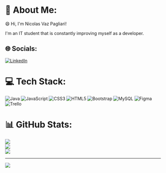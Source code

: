 # 💫 About Me:
😄 Hi, I'm Nicolas Vaz Pagliari!

I'm an IT student that is constantly improving myself as a developer.

## 🌐 Socials:
[![LinkedIn](https://img.shields.io/badge/LinkedIn-%230077B5.svg?logo=linkedin&logoColor=white)](https://linkedin.com/in/www.linkedin.com/in/nicolas-vaz-pagliari) 

# 💻 Tech Stack:
![Java](https://img.shields.io/badge/java-%23ED8B00.svg?style=for-the-badge&logo=openjdk&logoColor=white) ![JavaScript](https://img.shields.io/badge/javascript-%23323330.svg?style=for-the-badge&logo=javascript&logoColor=%23F7DF1E) ![CSS3](https://img.shields.io/badge/css3-%231572B6.svg?style=for-the-badge&logo=css3&logoColor=white) ![HTML5](https://img.shields.io/badge/html5-%23E34F26.svg?style=for-the-badge&logo=html5&logoColor=white) ![Bootstrap](https://img.shields.io/badge/bootstrap-%238511FA.svg?style=for-the-badge&logo=bootstrap&logoColor=white) ![MySQL](https://img.shields.io/badge/mysql-4479A1.svg?style=for-the-badge&logo=mysql&logoColor=white) ![Figma](https://img.shields.io/badge/figma-%23F24E1E.svg?style=for-the-badge&logo=figma&logoColor=white) ![Trello](https://img.shields.io/badge/Trello-%23026AA7.svg?style=for-the-badge&logo=Trello&logoColor=white) 
# 📊 GitHub Stats:
![](https://github-readme-stats.vercel.app/api?username=NicolasVPagliari&theme=radical&hide_border=false&include_all_commits=false&count_private=false)<br/>
![](https://github-readme-streak-stats.herokuapp.com/?user=NicolasVPagliari&theme=radical&hide_border=false)<br/>
![](https://github-readme-stats.vercel.app/api/top-langs/?username=NicolasVPagliari&theme=radical&hide_border=false&include_all_commits=false&count_private=false&layout=compact)

---
[![](https://visitcount.itsvg.in/api?id=NicolasVPagliari&icon=0&color=0)](https://visitcount.itsvg.in)

<!-- Proudly created with GPRM ( https://gprm.itsvg.in ) -->
